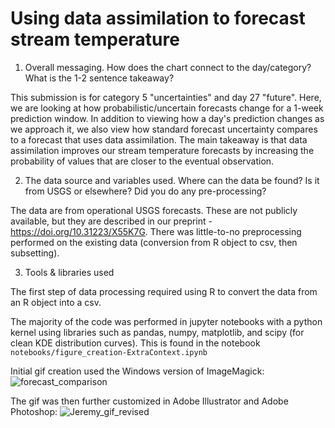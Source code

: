 # Using data assimilation to forecast stream temperature

1. Overall messaging. How does the chart connect to the day/category? What is the 1-2 sentence takeaway?

This submission is for category 5 "uncertainties" and day 27 "future". Here, we are looking at how probabilistic/uncertain forecasts change for a 1-week prediction window. In addition to viewing how a day's prediction changes as we approach it, we also view how standard forecast uncertainty compares to a forecast that uses data assimilation. The main takeaway is that data assimilation improves our stream temperature forecasts by increasing the probability of values that are closer to the eventual observation.

2. The data source and variables used. Where can the data be found? Is it from USGS or elsewhere? Did you do any pre-processing?

The data are from operational USGS forecasts. These are not publicly available, but they are described in our preprint - https://doi.org/10.31223/X55K7G. There was little-to-no preprocessing performed on the existing data (conversion from R object to csv, then subsetting).

3. Tools & libraries used

The first step of data processing required using R to convert the data from an R object into a csv.

The majority of the code was performed in jupyter notebooks with a python kernel using libraries such as pandas, numpy, matplotlib, and scipy (for clean KDE distribution curves). This is found in the notebook `notebooks/figure_creation-ExtraContext.ipynb`

Initial gif creation used the Windows version of ImageMagick:
![forecast_comparison](https://user-images.githubusercontent.com/54007288/165587014-524f43b0-2d7a-4e3b-b128-7924813a4175.gif)

The gif was then further customized in Adobe Illustrator and Adobe Photoshop:
![Jeremy_gif_revised](https://user-images.githubusercontent.com/54007288/165586531-6c0836e4-edf3-4fcd-9f38-1aa2a62e20d8.gif)
